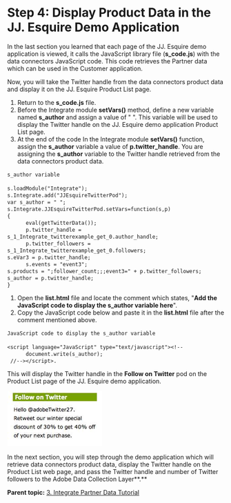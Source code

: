 # Step 4: Display Product Data in the JJ. Esquire Demo Application

 

In the last section you learned that each page of the JJ. Esquire demo application is viewed, it calls the JavaScript library file \(**s\_code.js**\) with the data connectors JavaScript code. This code retrieves the Partner data which can be used in the Customer application.

Now, you will take the Twitter handle from the data connectors product data and display it on the JJ. Esquire Product List page.

1.  Return to the **s\_code.js** file.
2.  Before the Integrate module **setVars\(\)** method, define a new variable named **s\_author** and assign a value of " ". This variable will be used to display the Twitter handle on the JJ. Esquire demo application Product List page.
3.  At the end of the code In the Integrate module **setVars\(\)** function, assign the **s\_author** variable a value of **p.twitter\_handle**. You are assigning the **s\_author** variable to the Twitter handle retrieved from the data connectors product data.

```
s_author variable
 
s.loadModule("Integrate");
s.Integrate.add("JJEsquireTwitterPod");
var s_author = " ";
s.Integrate.JJEsquireTwitterPod.setVars=function(s,p)
{
      eval(getTwitterData());
      p.twitter_handle = s_1_Integrate_twitterexample_get_0.author_handle;
      p.twitter_followers = s_1_Integrate_twitterexample_get_0.followers;  
s.eVar3 = p.twitter_handle;
      s.events = "event3";
s.products = ";follower_count;;;event3=" + p.twitter_followers;
s_author = p.twitter_handle;
}
```

1.  Open the **list.html** file and locate the comment which states, "**Add the JavaScript code to display the s\_author variable here**".
2.  Copy the JavaScript code below and paste it in the **list.html** file after the comment mentioned above.

```
JavaScript code to display the s_author variable
 
<script language="JavaScript" type="text/javascript"><!--
      document.write(s_author);
 //--></script>.
```

This will display the Twitter handle in the **Follow on Twitter** pod on the Product List page of the JJ. Esquire demo application.

![](graphics/integrate009.jpg)

In the next section, you will step through the demo application which will retrieve data connectors product data, display the Twitter handle on the Product List web page, and pass the Twitter handle and number of Twitter followers to the Adobe Data Collection Layer**.** 

**Parent topic:** [3. Integrate Partner Data Tutorial](c_Integrate_Data_Connectors_Partner_Data_into_Customer_Application.md)

